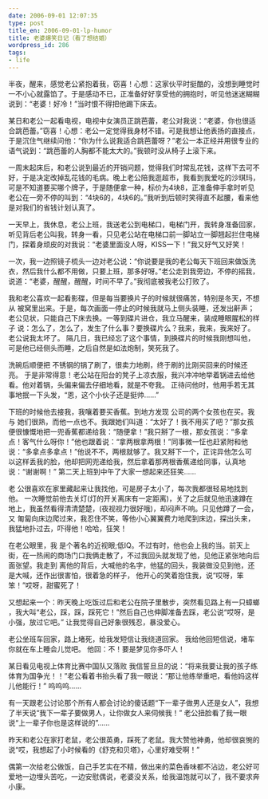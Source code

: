 ```yaml
---
date: 2006-09-01 12:07:35
type: post
title_en: 2006-09-01-lp-humor
title: 老婆爆笑日记（看了想结婚）
wordpress_id: 286
tags:
- life
---
```


半夜，醒来，感觉老公紧抱着我，窃喜！心想：这家伙平时挺酷的，没想到睡觉时  一不小心就露馅了。于是感动不已，正准备好好享受他的拥抱时，听见他迷迷糊糊说到：“老婆！好冷！”当时恨不得把他踢下床去。

某日和老公一起看电视，电视中女演员正跳芭蕾，老公对我说：“老婆，你也很适合跳芭蕾。”窃喜！心想：老公一定觉得我身材不错。可是我想让他表扬的直接点，于是沉住气继续问他：“你为什么说我适合跳芭蕾呀？”老公一本正经并用很专业的语气说到：“跳芭蕾的人胸都不能太大的。”我顿时没从椅子上滚下来。

一周末起床后，和老公说到最近的开销问题，觉得我们时常乱花钱，这样下去可不好，于是决定改掉乱花钱的毛病。晚上老公陪我逛超市，我看到我爱吃的沙琪玛，可是不知道要买哪个牌子，于是随便拿一种，标价为4块8，正准备伸手拿时听见老公在一旁不停的叫到：“4块6的，4块6的。”我听到后顿时笑得直不起腰，看来他是对我们的省钱计划认真了。

一天早上，我休息，老公上班，我送老公到电梯口，电梯门开，我转身准备回家，听见背后老公叫我，转身一看，只见老公站在电梯口前一脚站立一脚翘起拦住电梯门，探着身顽皮的对我说：“老婆里面没人呀，KISS一下！”我又好气又好笑！

一次，我一边照镜子梳头一边对老公说：“你说要是我的老公每天下班回来做饭洗衣，然后我什么都不用做，只要上班，那多好呀。”老公走到我旁边，不停的摇我，说道：“老婆，醒醒，醒醒，时间不早了。”我彻底被我老公打败了。

我和老公喜欢一起看影碟，但是每当要换片子的时候就很痛苦，特别是冬天，不想从 被窝里出来。于是，每次画面一停止的时候我就马上侧头装睡，还发出鼾声；老公见状，只能自己下床去换。一等到碟片进仓，我立马醒来，装成睡眼腥松的样子 说：怎么了，怎么了，发生了什么事？要换碟片么？我来，我来，我来好了。老公说我太坏了。 隔几日，我已经忘了这个事情，到换碟片的时候我刚想叫他，可是他已经侧头而睡，之后自然是如法炮制，笑死我了。

洗碗后顺便把 不锈钢的锅了刷了，很卖力地刷，终于刷的比刚买回来的时候还亮。 于是非常得意！老公站在阳台的凳子上凉衣服，我兴冲冲地举着锅进去给他看。他对着锅，头偏来偏去仔细地看，就是不夸我。 正待问他时，他用手若无其事地抿一下头发，“恩，这个小伙子还是挺帅……”

下班的时候他去接我，我嚷着要买香蕉。到地方发现 公司的两个女孩也在买。我与 她们很熟，而他一点也不。我跟她们叫道：“太好了！我不用买了吧？”那女孩便很慷慨地把一兜香蕉都递给我：“随便拿！”我只掰了一根，那女孩说：“多拿 点！客气什么呀你！”他也跟着说：“拿两根拿两根！”同事微一怔也赶紧附和他说：“多拿点多拿点！”他说不不，两根就够了。我又掰下一个，正诧异他怎么可 以这样丢我的脸，他却把网兜递给我，然后拿着那两根香蕉递给同事，认真地说：“谢谢啊！” 第二天上班到中午了大家一想起来还狂笑……

老 公很喜欢在家里藏起来让我找他，可是房子太小了，每次我都很轻易地找到他。 一次睡觉前他去关灯(灯的开关离床有一定距离)，关了之后就见他迅速蹲在地上，我虽然看得清清楚楚，(夜视视力很好哦)，却闷声不响。只见他蹲了一会，又 匍匐向床边爬过来，我忍住不笑，等他小心翼翼费力地爬到床边，探出头来，我猛地扑过去，吓得他！哈哈，狂笑！

在老公眼里，我 是个著名的近视眼;低IQ。不过有时，他也会上我的当。前天上街，在一热闹的商场门口我俩走散了，不过我回头就发现了他，见他正紧张地向后面张望。我走到 离他的背后，大喊他的名字，他猛的回头，我装做没见到他，还是大喊，还作出很害怕，很着急的样子， 他开心的笑着抱住我，说“哎呀，笨笨！”哎呀，甜蜜死了！

又想起来一个：昨天晚上吃饭过后和老公在院子里散步，突然看见路上有一只蟑螂  ，我大叫“老公，踩，踩，踩死它！”然后自己也伸脚准备去踩，老公说“哎呀，是小强，放过它吧。”  让我觉得自己好象很残忍，暴没爱心。

老公坐班车回家，路上堵死，给我发短信让我绕道回家。  我给他回短信说，堵车你就在车上睡会儿觉吧。  他回：不！要是梦见你多吓人！

某日看见电视上体育比赛中国队又落败  我信誓旦旦的说：“将来我要让我的孩子练体育为国争光！！”老公看着书抬头看了我一眼说：“那让他练举重吧，看他妈这样儿他能行！”  呜呜呜……

有一天跟老公讨论那个所有人都会讨论的傻话题“下一辈子做男人还是女人”，我想了半天说“我下一辈子要做男人，让你做女人来伺候我！”  老公扭脸看了我一眼说“上一辈子你也是这样说的”……

昨天和老公在家打老鼠，老公很英勇，踩死了老鼠。我大赞他神勇，他却很哀惋的说“哎，我想起了小时候看的《舒克和贝塔》，心里好难受啊！”

偶第一次给老公做饭，自己手艺实在不精，做出来的菜色香味都不沾边，老公好可爱地一边埋头苦吃，一边安慰偶说，老婆没关系，给我温饱就可以了，我不要求奔小康。
